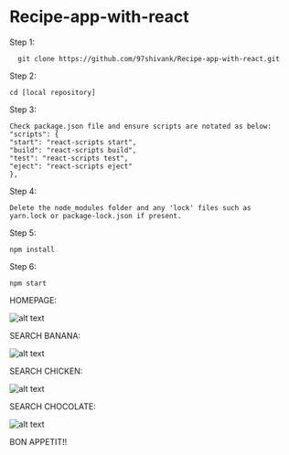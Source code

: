 # Recipe-app-with-react

Step 1:

      git clone https://github.com/97shivank/Recipe-app-with-react.git

Step 2:

    cd [local repository]
    
Step 3:

    Check package.json file and ensure scripts are notated as below:
    "scripts": {
    "start": "react-scripts start",
    "build": "react-scripts build",
    "test": "react-scripts test",
    "eject": "react-scripts eject"
    },
  
Step 4: 

    Delete the node_modules folder and any 'lock' files such as 
    yarn.lock or package-lock.json if present.

Step 5: 

    npm install

Step 6:

    npm start
    

HOMEPAGE:

![alt text](https://user-images.githubusercontent.com/31972312/91640258-d8d38e00-ea39-11ea-8574-b8ef43f91661.png)

SEARCH BANANA:

![alt text](https://user-images.githubusercontent.com/31972312/91640263-e38e2300-ea39-11ea-9abd-ed0f7bdb848e.png)

SEARCH CHICKEN:

![alt text](https://user-images.githubusercontent.com/31972312/91640267-eab53100-ea39-11ea-959e-f4e68e286035.png)

SEARCH CHOCOLATE:

![alt text](https://user-images.githubusercontent.com/31972312/91640273-f56fc600-ea39-11ea-8281-531e74bae2df.png)


BON APPETIT!!

   
